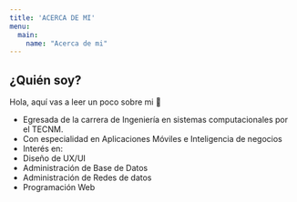 ```yaml
---
title: 'ACERCA DE MI'
menu:
  main:
    name: "Acerca de mi"
---
```


## ¿Quién soy?

Hola, aquí vas a leer un poco sobre mi 🤩

* Egresada de la carrera de Ingeniería en sistemas computacionales por el TECNM.
* Con especialidad en Aplicaciones Móviles e Inteligencia de negocios
* Interés en:
* Diseño de UX/UI
* Administración de Base de Datos
* Administración de Redes de datos
* Programación Web

